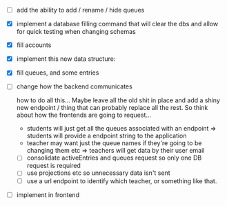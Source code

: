 - [ ] add the ability to add / rename / hide queues
- [x] implement a database filling command that will clear the dbs and allow for quick testing when changing schemas
- [x] fill accounts
- [x] implement this new data structure:
- [x] fill queues, and some entries

- [ ] change how the backend communicates

  how to do all this... Maybe leave all the old shit in place and add a shiny new endpoint / thing that can probably replace all the rest.
  So think about how the frontends are going to request...

  - students will just get all the queues associated with an endpoint
    => students will provide a endpoint string to the application
  - teacher may want just the queue names if they're going to be changing them etc
    => teachers will get data by their user email

  * [ ] consolidate activeEntries and queues request so only one DB request is required
  * [ ] use projections etc so unnecessary data isn't sent
  * [ ] use a url endpoint to identify which teacher, or something like that.

- [ ] implement in frontend
